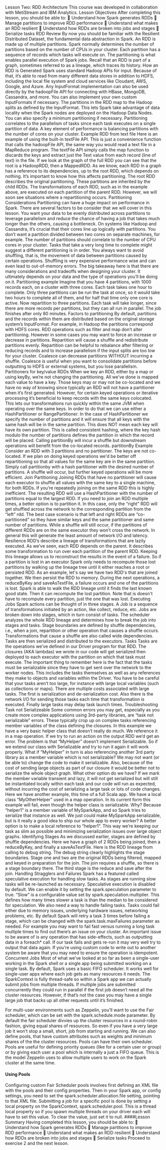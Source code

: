 Lesson Two: RDD Architecture
This course was developed in collaboration with MetiStream and IBM Analytics.
Lesson Objectives
After completing this lesson, you should be able to:
 Understand how Spark generates RDDs
 Manage partitions to improve RDD performance
 Understand what makes an RDD resilient
 Understand how RDDs are broken into jobs and stages
 Serialize tasks
RDD Review
By now you should be familiar with the Resilient Distributed Dataset, the fundamental data abstraction
in Spark. An RDD is made up of multiple partitions. Spark normally determines the number of partitions
based on the number of CPUs in your cluster. Each partition has a sequence of records which tasks will
execute on. The partitioning is what enables parallel execution of Spark jobs.
Recall that an RDD is part of a graph, sometimes referred to as a lineage, which traces its history.
How an RDD is Generated
Spark uses standard Hadoop APIs for input. Because of that, it’s able to read from many different data
stores in addition to HDFS, including the local file system and cloud services like Cloudant, AWS, Google,
and Azure.
Any InputFormat implementation can also be used directly by the hadoopFile API for connecting with
HBase, MongoDB, Cassandra, and more.
You can also implement your own custom InputFormats if necessary.
The partitions in the RDD map to the Hadoop splits as defined by the InputFormat.
This lets Spark take advantage of data locality when the Spark nodes are deployed on the Hadoop Data
Nodes.
You can also specify a minimum partitioning if necessary.
Partitioning correlates to the parallelism of tasks since each task executes on a single partition of data. A
key element of performance is balancing partitions with the number of cores on your cluster.
Example RDD from text file
Here is an example of using the built-in textFile API. This is just a convenience function that calls the
hadoopFile API, the same way you would read a text file in a MapReduce program. The textFile API
simply calls the map function to discards the keys and extract just the Text value from each record (line
of text) in the file.
If we look at the graph of the full RDD you can see that the root is a HadoopRDD, then a MappedRDD.
As we know, each RDD in a graph has a reference to its dependencies, up to the root RDD, which
depends on nothing. It’s important to know how this affects partitioning. The root RDD describes the
original partitioning. These partitions are inherited by the child RDDs. The transformations of each RDD,
such as in the example above, are executed on each partition of the parent RDD. However, we will soon
see situations where a repartitioning occurs.
Partitioning Considerations
Partitioning can have a huge impact on performance in Spark. There are several factors to be consider
that we will cover in this lesson.
You want your data to be evenly distributed across partitions to leverage parallelism and reduce the
chance of having a job that takes much longer than the others, causing a bottleneck.
On systems like Hadoop and Cassandra, it’s crucial that their cores line up logically with partitions. You
don’t want a partition divided between two cores on separate machines, for example.
The number of partitions should correlate to the number of CPU cores in your cluster.
Tasks that take a very long time to complete might suggest a different partitioning is in order.
You always want to avoid shuffling, that is, the movement of data between partitions caused by certain
operations. Shuffling is very expensive performance wise and can even lead to out-of-memory errors.
The big takeaway here is that there are many considerations and tradeoffs when designing your cluster.
It ultimately depends on your data and the type of operations you’ll be doing on it.
Partitioning example
Imagine that you have 4 partitions, with 1000 records each, on a cluster with three cores. Each task
takes one hour to complete. Only three partitions can be run the task at once, so it would take two
hours to complete all of them, and for half that time only one core is active.
Now repartition to three partitions. Each task will take longer, since there are more records per
partitions, but they can all run in parallel. The job finishes after only 80 minutes.
Factors to partitioning
By default, partitions and the records within them are distributed based on the original storage system’s
InputFormat. For example, in Hadoop the partitions correspond with HDFS cores.
RDD operations such as filter and map don’t alter partitioning. 
However in some cases you may want to force an increase or decrease in partitions.
Repartition will cause a shuffle and redistribute partitions evenly. Repartition can be helpful to
rebalance after filtering or reducing records and to increase parallelism if the input splits are too low for
your cluster. Coalesce can decrease partitions WITHOUT incurring a shuffle. Coalesce is useful when you
want to consolidate partitions before outputting to HDFS or external systems, but you lose parallelism.
Partitioners for key/value RDDs
When we key an RDD, either by a map or using keyBy, we’re not changing the partitioning. All we’ve
done is mapped each value to have a key. Those keys may or may not be co-located and we have no way
of knowing since typically an RDD will not have a partitioner when it’s first generated. However, for
certain keyed operations or iterative processing it’s beneficial to keep records with the same keys colocated.
This lets our transformations run quickly within the same JVM when operating over the same
keys. In order to do that we can use either a HashPartitioner or RangePartitioner.
In the case of HashPartitioner we specify the number of partitions and it will ensure that all keys with
the same hash will be in the same partition. This does NOT mean each key will have its own partition.
This is called consistent hashing, where the key hash modulo the number of partitions defines the
partition in which the record will be placed. Calling partitionBy will incur a shuffle but downstream
operations will benefit from the co-located records.
partitionBy Example
Consider an RDD with 3 partitions and no partitioner. The keys are not co-located. If we plan on doing
keyed operations we'd be better off repartitioning so that all values for the same key are in the same
partition. Simply call partitionby with a hash partitioner with the desired number of partitions. A shuffle
will occur, but further keyed operations will be more efficient.
Join Partitioning
Joining RDDs that have no partitioner will cause each executor to shuffle all values with the same key to
a single machine, for both RDDs. If you’re repeatedly joining on the same RDD this is highly inefficient.
The resulting RDD will use a HashPartitioner with the number of partitions equal to the largest RDD.
If you need to join an RDD multiple times, a better option is to partition it. In this case, only the “right”
RDD will get shuffled across the network to the corresponding partition from the “left” rdd.
The best case scenario is that left and right RDDs are “co-partitioned” so they have similar keys and the
same partitioner and same number of partitions. While a shuffle will still occur, if the partitions of
different RDDs are on the same executor they won’t cross the network. In general this will generate the
least amount of network I/O and latency.
Resilience
RDD’s describe a lineage of transformations that are lazily executed. As we’ve seen, each RDD depends
on the parent. It describes some transformation to run over each partition of the parent RDD.
Keeping this lineage allows us to reconstruct the results in the event of a failure. So if a partition is lost in
an executor Spark only needs to recompute those lost partitions by walking up the lineage tree until it
either reaches a root or persisted RDD.
As an example, let's say we have two RDD's that are joined together.
We then persist the RDD to memory.
During the next operations, a reduceByKey and saveAsTextFile, a failure occurs and one of the partitions
is lost.
Spark is able to walk the RDD lineage until it finds the last known good state.
Then it can recompute the lost partition. Note that is doesn't have to recompute every partition, just the
one that was lost.
Executing Jobs
Spark actions can be thought of in three stages. A Job is a sequence of transformations initiated by an
action, like collect, reduce, etc.
Jobs are broken down into stages, which in turn consist of tasks.
The scheduler analyzes the whole RDD lineage and determines how to break the job into stages and
tasks.
Stage boundaries are defined by shuffle dependencies, i.e., when a join, repartition or other operation
that causes a shuffle occurs. Transformations that cause a shuffle are also called wide dependencies.
Tasks are then serialized and distributed to the executors.
Tasks
Tasks are the operations we’ve defined in our Driver program for that RDD. The closures (AKA lambdas)
we wrote in our code will get serialized then deployed to each executor with the partition on which that
task must execute.
The important thing to remember here is the fact that the tasks must be serializable since they have to
get sent over the network to the worker nodes. This includes the tasks themselves as well as any
references they make to objects and variables within the Driver.
You have to be careful that your tasks aren’t too large, for instance with large local variables (such as
collections or maps). There are multiple costs associated with large tasks.
The first is serialization and de-serialization cost. Also there is the network I/O for sending those tasks
each time that transformation is executed. Finally large tasks may delay task launch times. 
Troubleshooting Task not Serializeable
Some common errors you may get, especially as you create more complex applications using 3rd-party
libraries, are “task not serializable” errors. These typically crop up on complex tasks referencing member
variables of the class defining the closures.
In this example we have a very basic helper class that doesn’t really do much. We reference it in a map
operation. If we try to run an action on the output RDD we’d get an error.
The problem is that “MyHelper” doesn’t implement Serializable. So if we extend our class with
Serializable and try to run it again it will work properly.
What if “MyHelper” in turn is also referencing another 3rd party library as a member variable which is
not serializable? We may not want (or be able to) change the code to make it serializable. Also, because
of the cost of sending large objects as part of our closure it would be better not to serialize the whole
object graph.
What other option do we have?
If we mark the member variable transient and lazy, it will not get serialized but will still be instantiated
locally within each task and our code will run as expected, without incurring the cost of serializing a
large task or lots of code changes.
Here we have another example, this time of a full Scala app. We have a local class “MyOtherHelper”
used in a map operation. In its current form this example will fail, even though the helper class is
serializable. Why?
Because “helper1” is a member variable of MySparkApp, and so Spark tries to serialize that instance as
well.
We just could make MySparkApp serializable, but is it really a good idea to ship our whole app to every
worker?
A better option is to make a local reference to “helper1”. This way we’re keeping our task as slim as
possible and minimizing serialization issues over large object graphs.
Identifying Stages
As we discussed earlier, stages are defined by shuffle dependencies.
Here we have a graph of 2 RDDs being joined, then a reduceByKey, and finally a saveAsTextFile.
Here is the RDD lineage from calling to debug string. The debug string clearly highlights the stage
boundaries. Stage one and two are the original RDDs being filtered, mapped and keyed in preparation
for the join. The join requires a shuffle, so there is a stage boundary there. The third stage is the reduce
and save after the join.
Handling Stragglers and Failures
Spark has a featured called speculative execution for handling slow tasks.
As stages are running slow tasks will be re-launched as necessary.
Speculative execution is disabled by default. We can enable it by setting the spark.speculation
parameter to true.
“Slow” is a configurable value set by spark.speculation.multiplier. This defines how many times slower a
task is than the median to be considered for speculation.
We also need a way to handle failing tasks. Tasks could fail either due to memory issues, underlying
hardware issues, networking problems, etc.
By default Spark will retry a task 3 times before failing a stage, which can be changed with the
spark.task.maxFailures parameter as needed.
For example you may want to fail fast versus running a long task multiple times to find out there’s an
issue on your cluster.
An important issue to be aware of is any operation that has side-effects, such as outputting data in a
foreach* call.
If our task fails and gets re-run it may very well try to output that data again.
If you’re using custom code to write out to another system be aware that you may need to ensure the
operation is idempotent.
Concurrent Jobs
Most of what we’ve looked at so far as been a single-user working in the Spark shell or a single app
being submitted working on a single task. By default, Spark uses a basic FIFO scheduler. It works well for
single-user apps where each job gets as many resources it needs.
The SparkContext is fully thread-safe so within a Spark app we can actually submit jobs from multiple
threads. If multiple jobs are submitted concurrently they could run in parallel if the first job doesn’t
need all the cluster resources. However, if that’s not the case you may have a single large job that backs
up all other requests until it’s finished.

For multi-user environments such as Zeppelin, you'll want to use the Fair scheduler, which can be set
with the spark.schedule.mode parameter. By default the fair scheduler divvies up the cluster resources
in a round-robin fashion, giving equal shares of resources. So even if you have a very large job it won’t
stop a small, short, job from starting and running.
We can also define pools, that have custom attributes such as weights and minimum shares of the the
cluster resources. Pools can have their own scheduler.
Pools are useful for defining priority queues (like for a certain user or group) or by giving each user a
pool which is internally a just a FIFO queue. This is the model Zeppelin uses to allow multiple users to
work on the Spark cluster at the same time.
#### Using Pools
Configuring custom Fair Scheduler pools involves first defining an XML file with the pools and their
config properties. Then in your Spark app, or config settings, you need to set the
spark.scheduler.allocation.file setting, pointing to that XML file.
Submitting a job for a specific pool is done by setting a local property on the SparkContext,
spark.scheduler.pool. This is a thread local property so if you spawn multiple threads on your driver each
will have to set this value. To clear the value, just set it to null.
####Lesson Summary
Having completed this lesson, you should be able to:
 Understand how Spark generates RDDs
 Manage partitions to improve RDD performance
 Understand what makes an RDD resilient
 Understand how RDDs are broken into jobs and stages
 Serialize tasks
Proceed to exercise 2 and the next lesson.
